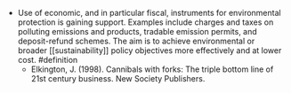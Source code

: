 - Use of economic, and in particular fiscal, instruments for environmental protection is gaining support. Examples include charges and taxes on polluting emissions and products, tradable emission permits, and deposit-refund schemes. The aim is to achieve environmental or broader [[sustainability]] policy objectives more effectively and at lower cost. #definition
	- Elkington, J. (1998). Cannibals with forks: The triple bottom line of 21st century business. New Society Publishers.